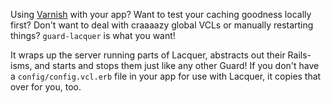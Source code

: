 Using [Varnish](https://www.varnish-cache.org/) with your app? Want to test your caching goodness locally first? Don't want to deal with
craaaazy global VCLs or manually restarting things? `guard-lacquer` is what you want!

It wraps up the server running parts of Lacquer, abstracts out their Rails-isms, and starts and stops them just like any other Guard!
If you don't have a `config/config.vcl.erb` file in your app for use with Lacquer, it copies that over for you, too.


